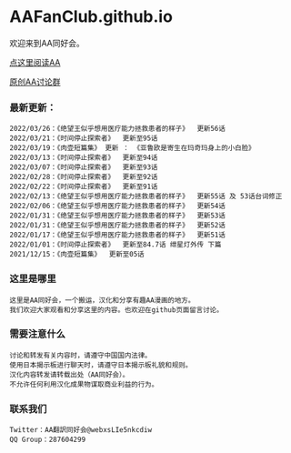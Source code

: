 # AAFanClub.github.io

欢迎来到AA同好会。

[点这里阅读AA](/src/index.md)

[原创AA讨论群](/src/group.md)

### 最新更新：

```
2022/03/26：《绝望王似乎想用医疗能力拯救患者的样子》  更新56话
2022/03/21：《时间停止探索者》  更新至95话
2022/03/19：《肉壶短篇集》 更新 ： 《亚鲁欧是寄生在玛奇玛身上的小白脸》
2022/03/13：《时间停止探索者》  更新至94话
2022/03/07：《时间停止探索者》  更新至93话
2022/02/28：《时间停止探索者》  更新至92话
2022/02/22：《时间停止探索者》  更新至91话
2022/02/13：《绝望王似乎想用医疗能力拯救患者的样子》  更新55话 及 53话台词修正
2022/02/06：《绝望王似乎想用医疗能力拯救患者的样子》  更新54话
2022/01/31：《绝望王似乎想用医疗能力拯救患者的样子》  更新53话
2022/01/31：《绝望王似乎想用医疗能力拯救患者的样子》  更新52话
2022/01/17：《绝望王似乎想用医疗能力拯救患者的样子》  更新51话
2022/01/01：《时间停止探索者》  更新至84.7话 绁星灯外传 下篇
2021/12/15：《肉壶短篇集》  更新至05话
```

### 这里是哪里
```
这里是AA同好会，一个搬运，汉化和分享有趣AA漫画的地方。
我们欢迎大家观看和分享这里的内容。也欢迎在github页面留言讨论。

```
### 需要注意什么
```
讨论和转发有关内容时，请遵守中国国内法律。
使用日本揭示板进行聊天时，请遵守日本揭示板礼貌和规则。
汉化内容转发请转载出处（AA同好会）。
不允许任何利用汉化成果物谋取商业利益的行为。

```
### 联系我们
```
Twitter：AA翻訳同好会@webxsLIe5nkcdiw
QQ Group：287604299
```